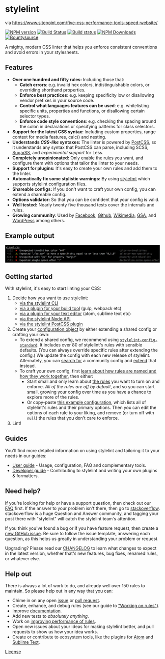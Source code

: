 # stylelint
via https://www.sitepoint.com/five-css-performance-tools-speed-website/

[![NPM version](https://img.shields.io/npm/v/stylelint.svg)](https://www.npmjs.org/package/stylelint) [![Build Status](https://travis-ci.org/stylelint/stylelint.svg?branch=master)](https://travis-ci.org/stylelint/stylelint) [![Build status](https://ci.appveyor.com/api/projects/status/wwajr0886e00g8je/branch/master?svg=true)](https://ci.appveyor.com/project/stylelint/stylelint/branch/master) [![NPM Downloads](https://img.shields.io/npm/dm/stylelint.svg)](https://www.npmjs.org/package/stylelint) [![Bountysource](https://www.bountysource.com/badge/tracker?tracker_id=9282518)](https://www.bountysource.com/trackers/9282518-stylelint?utm_source=9282518&utm_medium=shield&utm_campaign=TRACKER_BADGE)

A mighty, modern CSS linter that helps you enforce consistent conventions and avoid errors in your stylesheets.

## Features

-   **Over one hundred and fifty rules:** Including those that:
    -   **Catch errors**: e.g. invalid hex colors, indistinguishable colors, or overriding shorthand properties.
    -   **Enforce best practices**: e.g. keeping specificity low or disallowing vendor prefixes in your source code.
    -   **Control what languages features can be used**: e.g. whitelisting specific units, properties and functions, or disallowing certain selector types.
    -   **Enforce code style conventions**: e.g. checking the spacing around the colon in declarations or specifying patterns for class selectors.
-   **Support for the latest CSS syntax:** Including custom properties, range context for media features, calc() and nesting.
-   **Understands *CSS-like* syntaxes:** The linter is powered by [PostCSS](https://github.com/postcss/postcss), so it understands any syntax that PostCSS can parse, including SCSS, [SugarSS](https://github.com/postcss/sugarss), and *experimental support* for Less.
-   **Completely unopinionated:** Only enable the rules you want, and configure them with options that tailor the linter to your needs.
-   **Support for plugins:** It's easy to create your own rules and add them to the linter.
-   **Automatically fix some stylistic warnings:** By using [stylefmt](https://github.com/morishitter/stylefmt) which supports stylelint configuration files.
-   **Shareable configs:** If you don't want to craft your own config, you can extend a shareable config.
-   **Options validator:** So that you can be confident that your config is valid.
-   **Well tested:** Nearly twenty five thousand tests cover the internals and rules.
-   **Growing community**: Used by [Facebook](https://code.facebook.com/posts/879890885467584/improving-css-quality-at-facebook-and-beyond/), [Github](https://github.com/primer/stylelint-config-primer), [Wikimedia](https://github.com/wikimedia/stylelint-config-wikimedia), [GSA](https://github.com/18F/stylelint-rules/), and [WordPress](https://github.com/ntwb/stylelint-config-wordpress/) among others.

## Example output

![Example](https://github.com/stylelint/stylelint/raw/master/example.png?raw=true)

## Getting started

With stylelint, it's easy to start linting your CSS:

1.  Decide how you want to use stylelint:
    -   [via the stylelint CLI](docs/user-guide/cli.md)
    -   [via a plugin for your build tool](docs/user-guide/complementary-tools.md#build-tool-plugins) (gulp, webpack etc)
    -   [via a plugin for your text editor](docs/user-guide/complementary-tools.md#editor-plugins) (atom, sublime text etc)
    -   [via the stylelint Node API](docs/user-guide/node-api.md)
    -   [via the stylelint PostCSS plugin](docs/user-guide/postcss-plugin.md)
2.  Create your [configuration object](docs/user-guide/configuration.md) by either extending a shared config or crafting your own:
    -   To extend a shared config, we recommend using [`stylelint-config-standard`](https://github.com/stylelint/stylelint-config-standard). It includes over 80 of stylelint's rules with sensible defaults. (You can always override specific rules after extending the config.) We update the config with each new release of stylelint. Alternately, you can [search for](https://www.npmjs.com/browse/keyword/stylelint-config) a community config and [extend](docs/user-guide/configuration.md#extends) that instead.
    -   To craft your own config, first [learn about how rules are named and how they work together](docs/user-guide/about-rules.md), then either:
        -   Start small and only learn about [the rules](docs/user-guide/rules.md) you want to turn on and enforce. *All of the rules are off by default*, and so you can start small, growing your config over time as you have a chance to explore more of the rules.
        -   Or copy-paste [this example configuration](docs/user-guide/example-config.md), which lists all of stylelint's rules and their primary options. Then you can edit the options of each rule to your liking, and remove (or turn off with `null`) the rules that you don't care to enforce.
3.  Lint!

## Guides

You'll find more detailed information on using stylelint and tailoring it to your needs in our guides:

-   [User guide](docs/user-guide.md) - Usage, configuration, FAQ and complementary tools.
-   [Developer guide](docs/developer-guide.md) - Contributing to stylelint and writing your own plugins & formatters.

## Need help?

If you're looking for help or have a support question, then check out our [FAQ](docs/user-guide/faq.md) first. If the answer to your problem isn't there, then go to [stackoverflow](https://stackoverflow.com/questions/tagged/stylelint). stackoverflow is a huge Question and Answer community, and tagging your post there with "stylelint" will catch the stylelint team's attention.

If you think you've found a bug or if you have feature request, then create a [new GitHub issue](https://github.com/stylelint/stylelint/issues/new). Be sure to follow the issue template, answering each question, as this helps us greatly in understanding your problem or request.

Upgrading? Please read our [CHANGELOG](CHANGELOG.md) to learn what changes to expect in the latest version, whether that's new features, bug fixes, renamed rules, or whatever else.

## Help out

There is always a lot of work to do, and already well over 150 rules to maintain. So please help out in any way that you can:

-   Chime in on any open [issue](https://github.com/stylelint/stylelint/issues) or [pull request](https://github.com/stylelint/stylelint/pulls).
-   Create, enhance, and debug rules (see our guide to ["Working on rules"](docs/developer-guide/rules.md)).
-   Improve [documentation](docs/).
-   Add new tests to *absolutely anything*.
-   Work on [improving performance of rules](docs/developer-guide/rules.md#improving-the-performance-of-a-new-or-an-existing-rule).
-   Open new issues about your ideas for making stylelint better, and pull requests to show us how your idea works.
-   Create or contribute to ecosystem tools, like the plugins for [Atom](https://github.com/AtomLinter/linter-stylelint) and [Sublime Text](https://github.com/kungfusheep/SublimeLinter-contrib-stylelint).

[License](https://raw.githubusercontent.com/stylelint/stylelint/master/LICENSE)
